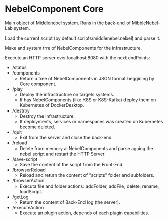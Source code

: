 

# NebelComponent Core

Main object of Middlenebel system. Runs in the back-end of MibbleNebel-Lab system.

Load the current script (by default scripts/middlenebel.nebel) and parse it.

Make and system trre of NebelComponents for the infrastructure.

Execute an HTTP server over localhost:8080 with the next endPoints:

- /status
- /components
    + Return a tree of NebelComponents in JSON format beggining by Core component.
- /play
    + Deploy the infrastructure on targets systems.
    + If has NebelComponents (like K8S or K8S-Kafka) deploy them on Kubernetes of DockerDesktop.
- /destroy
    + Destroy the infrastructure. 
    + If deployments, services or namespaces was created on Kubernetes become deleted.
- /quit
    + Exit from the server and close the back-end.
- /reload
    + Delete from memory al NebelComponents and parse againg the nebel script and restart the HTTP Server
- /save-script
    + Save the content of the script from the Front-End.
- /browserReload
    + Reload and return the content of "scripts" folder and subfolders.
- /browserAction
    + Executa file and folder actions: addFolder, addFile, delete, rename, loadScript.
- /getLog
    + Return the content of Back-End log (the server).
- /executeAction
    + Execute an plugin action, depends of each plugin capabilities.


